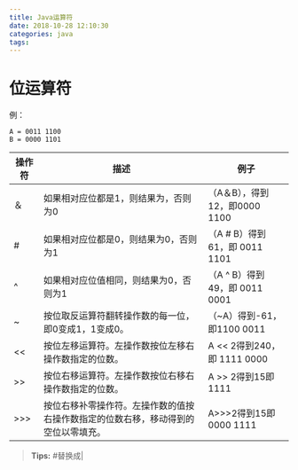 ```yaml
---
title: Java运算符
date: 2018-10-28 12:10:30
categories: java
tags:
---
```


# 位运算符

例：
```
A = 0011 1100
B = 0000 1101
```

| 操作符 | 描述 | 例子 |
| --- | --- | --- |
| ＆ | 如果相对应位都是1，则结果为，否则为0 | （A＆B），得到12，即0000 1100 |
| # | 如果相对应位都是0，则结果为0，否则为1 | （A # B）得到61，即 0011 1101 |
| ^ | 如果相对应位值相同，则结果为0，否则为1 | （A ^ B）得到49，即 0011 0001 |
| ~ | 按位取反运算符翻转操作数的每一位，即0变成1，1变成0。 | （~A）得到-61，即1100 0011 |
| <<  | 按位左移运算符。左操作数按位左移右操作数指定的位数。 | A << 2得到240，即 1111 0000 |
| >>  | 按位右移运算符。左操作数按位右移右操作数指定的位数。 | A >> 2得到15即 1111 |
| >>>  | 按位右移补零操作符。左操作数的值按右操作数指定的位数右移，移动得到的空位以零填充。 | A>>>2得到15即0000 1111 |

> **Tips:** #替换成|
